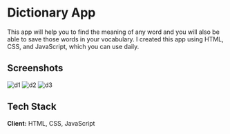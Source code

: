 
# Dictionary App

This app will help you to find the meaning of any word and you will also be able to save those words in your vocabulary. I created this app
using HTML, CSS, and JavaScript, which you can use daily.
## Screenshots

![d1](https://user-images.githubusercontent.com/97656404/206966775-23ea2dfb-2911-4976-ac9a-b20addc54c08.png)
![d2](https://user-images.githubusercontent.com/97656404/206966784-228a90b1-7b33-4d5b-a830-f9f6cc9df653.png)
![d3](https://user-images.githubusercontent.com/97656404/206966791-98b1a5da-026d-40e6-b6b8-0327d61227fd.png)



## Tech Stack

**Client:** HTML, CSS, JavaScript

